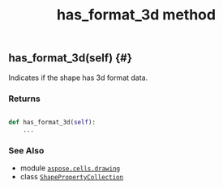 ﻿---
title: has_format_3d method
second_title: Aspose.Cells for Python via .NET API References
description: 
type: docs
weight: 50
url: /aspose.cells.drawing/shapepropertycollection/has_format_3d/
is_root: false
---

## has_format_3d(self) {#}

Indicates if the shape has 3d format data.


### Returns 





```python

def has_format_3d(self):
    ...
```





### See Also
* module [`aspose.cells.drawing`](../../)
* class [`ShapePropertyCollection`](/cells/python-net/aspose.cells.drawing/shapepropertycollection)
